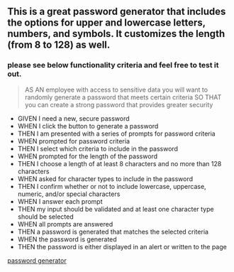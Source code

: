 ## This is a great password generator that includes the options for upper and lowercase letters, numbers, and symbols. It customizes the length (from 8 to 128) as well.

### please see below functionality criteria and feel free to test it out.

> AS AN employee with access to sensitive data
> you will want to randomly generate a password that meets certain criteria
> SO THAT you can create a strong password that provides greater security

- GIVEN I need a new, secure password
- WHEN I click the button to generate a password
- THEN I am presented with a series of prompts for password criteria
- WHEN prompted for password criteria
- THEN I select which criteria to include in the password
- WHEN prompted for the length of the password
- THEN I choose a length of at least 8 characters and no more than 128 characters
- WHEN asked for character types to include in the password
- THEN I confirm whether or not to include lowercase, uppercase, numeric, and/or special characters
- WHEN I answer each prompt
- THEN my input should be validated and at least one character type should be selected
- WHEN all prompts are answered
- THEN a password is generated that matches the selected criteria
- WHEN the password is generated
- THEN the password is either displayed in an alert or written to the page

[password generator](codenamehemingway.github.io/convenient-PW-gen)
